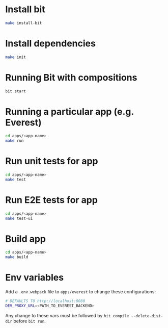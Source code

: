 # Install bit

```bash
make install-bit
```

# Install dependencies

```bash
make init
```

# Running Bit with compositions

```bash
bit start
```

# Running a particular app (e.g. Everest)

```bash
cd apps/<app-name>
make run
```

# Run unit tests for app
```bash
cd apps/<app-name>
make test
```

# Run E2E tests for app
```bash
cd apps/<app-name>
make test-ui
```

# Build app
```bash
cd apps/<app-name>
make build
```

# Env variables
Add a `.env.webpack` file to `apps/everest` to change these configurations:
```bash
# DEFAULTS TO http://localhost:8080
DEV_PROXY_URL=<PATH_TO_EVEREST_BACKEND>
```
Any change to these vars must be followed by `bit compile --delete-dist-dir` before `bit run`.